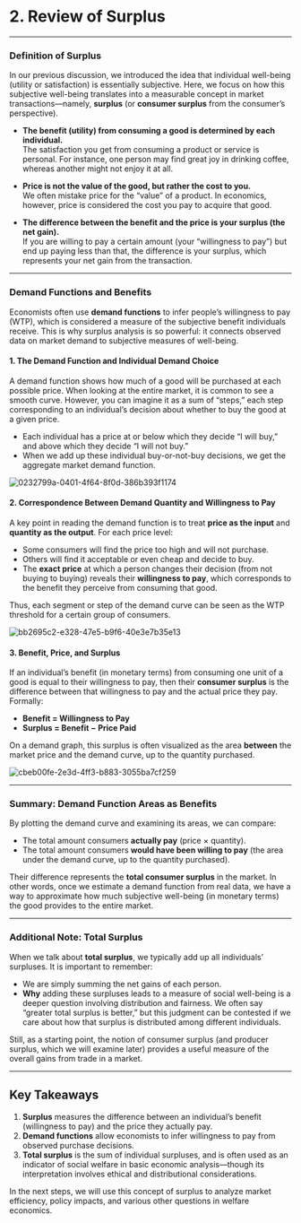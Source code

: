 # 2. Review of Surplus
---

### Definition of Surplus

In our previous discussion, we introduced the idea that individual well-being (utility or satisfaction) is essentially subjective. Here, we focus on how this subjective well-being translates into a measurable concept in market transactions—namely, **surplus** (or **consumer surplus** from the consumer’s perspective).

- **The benefit (utility) from consuming a good is determined by each individual.**  
  The satisfaction you get from consuming a product or service is personal. For instance, one person may find great joy in drinking coffee, whereas another might not enjoy it at all.  

- **Price is not the value of the good, but rather the cost to you.**  
  We often mistake price for the “value” of a product. In economics, however, price is considered the cost you pay to acquire that good.  

- **The difference between the benefit and the price is your surplus (the net gain).**  
  If you are willing to pay a certain amount (your “willingness to pay”) but end up paying less than that, the difference is your surplus, which represents your net gain from the transaction.  

---

### Demand Functions and Benefits

Economists often use **demand functions** to infer people’s willingness to pay (WTP), which is considered a measure of the subjective benefit individuals receive. This is why surplus analysis is so powerful: it connects observed data on market demand to subjective measures of well-being.

#### 1. The Demand Function and Individual Demand Choice

A demand function shows how much of a good will be purchased at each possible price. When looking at the entire market, it is common to see a smooth curve. However, you can imagine it as a sum of “steps,” each step corresponding to an individual’s decision about whether to buy the good at a given price.

- Each individual has a price at or below which they decide “I will buy,” and above which they decide “I will not buy.”  
- When we add up these individual buy-or-not-buy decisions, we get the aggregate market demand function.

![0232799a-0401-4f64-8f0d-386b393f1174](https://hackmd.io/_uploads/BJuLjBL21x.gif)


#### 2. Correspondence Between Demand Quantity and Willingness to Pay

A key point in reading the demand function is to treat **price as the input** and **quantity as the output**. For each price level:

- Some consumers will find the price too high and will not purchase.  
- Others will find it acceptable or even cheap and decide to buy.  
- The **exact price** at which a person changes their decision (from not buying to buying) reveals their **willingness to pay**, which corresponds to the benefit they perceive from consuming that good.

Thus, each segment or step of the demand curve can be seen as the WTP threshold for a certain group of consumers.

![bb2695c2-e328-47e5-b9f6-40e3e7b35e13](https://hackmd.io/_uploads/rkIdsS8hJe.gif)



#### 3. Benefit, Price, and Surplus

If an individual’s benefit (in monetary terms) from consuming one unit of a good is equal to their willingness to pay, then their **consumer surplus** is the difference between that willingness to pay and the actual price they pay. Formally:

- **Benefit = Willingness to Pay**  
- **Surplus = Benefit − Price Paid**

On a demand graph, this surplus is often visualized as the area **between** the market price and the demand curve, up to the quantity purchased.

![cbeb00fe-2e3d-4ff3-b883-3055ba7cf259](https://hackmd.io/_uploads/SyDz3HI3kg.gif)

---

### Summary: Demand Function Areas as Benefits

By plotting the demand curve and examining its areas, we can compare:

- The total amount consumers **actually pay** (price × quantity).  
- The total amount consumers **would have been willing to pay** (the area under the demand curve, up to the quantity purchased).

Their difference represents the **total consumer surplus** in the market. In other words, once we estimate a demand function from real data, we have a way to approximate how much subjective well-being (in monetary terms) the good provides to the entire market.

---

### Additional Note: Total Surplus

When we talk about **total surplus**, we typically add up all individuals’ surpluses. It is important to remember:

- We are simply summing the net gains of each person.  
- **Why** adding these surpluses leads to a measure of social well-being is a deeper question involving distribution and fairness. We often say “greater total surplus is better,” but this judgment can be contested if we care about how that surplus is distributed among different individuals.

Still, as a starting point, the notion of consumer surplus (and producer surplus, which we will examine later) provides a useful measure of the overall gains from trade in a market.

---

## Key Takeaways

1. **Surplus** measures the difference between an individual’s benefit (willingness to pay) and the price they actually pay.  
2. **Demand functions** allow economists to infer willingness to pay from observed purchase decisions.  
3. **Total surplus** is the sum of individual surpluses, and is often used as an indicator of social welfare in basic economic analysis—though its interpretation involves ethical and distributional considerations.

In the next steps, we will use this concept of surplus to analyze market efficiency, policy impacts, and various other questions in welfare economics.